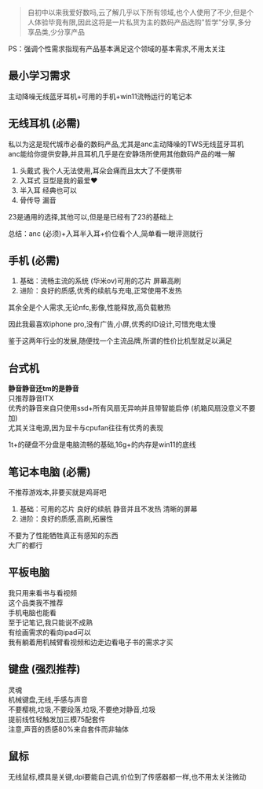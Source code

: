 > 自初中以来我爱好数吗,云了解几乎以下所有领域,也个人使用了不少,但是个人体验毕竟有限,因此这将是一片私货为主的数码产品选购"哲学"分享,多分享品类,少分享产品

PS：强调个性需求指现有产品基本满足这个领域的基本需求,不用太关注

## 最小学习需求

主动降噪无线蓝牙耳机+可用的手机+win11流畅运行的笔记本

## 无线耳机 (必需)

私以为这是现代城市必备的数码产品,尤其是anc主动降噪的TWS无线蓝牙耳机  
anc能给你提供安静,并且耳机几乎是在安静场所使用其他数码产品的唯一解
1. 头戴式  我个人无法使用,耳朵会痛而且太大了不便携带  
1. 入耳式 豆型是我的最爱❤️  
1. 半入耳 经典也可以  
1. 骨传导 漏音  

23是通用的选择,其他可以,但是是已经有了23的基础上

总结：anc (必须)+入耳半入耳+价位看个人,简单看一眼评测就行

## 手机 (必需)

1. 基础：流畅主流的系统 (华米ov)可用的芯片 屏幕高刷  
2. 进阶：良好的质感,优秀的续航与充电,正常使用不发热  

其余全是个人需求,无论nfc,影像,性能释放,高负载散热

因此我最喜欢iphone pro,没有广告,小屏,优秀的ID设计,可惜充电太慢

鉴于这两年行业的发展,随便找一个主流品牌,所谓的性价比机型就足以满足

## 台式机

**静音静音还tm的是静音**  
只推荐静音ITX  
优秀的静音来自只使用ssd+所有风扇无异响并且带智能启停 (机箱风扇没意义不要加)  
尤其关注电源,因为显卡与cpufan往往有优秀的表现  

1t+的硬盘不分盘是电脑流畅的基础,16g+的内存是win11的底线

## 笔记本电脑 (必需)

不推荐游戏本,非要买就是鸡哥吧  
1. 基础：可用的芯片 良好的续航 静音并且不发热 清晰的屏幕  
2. 进阶：良好的质感,高刷,拓展性  

不要为了性能牺牲真正有感知的东西  
大厂的都行

## 平板电脑

我只用来看书与看视频  
这个品类我不推荐  
手机电脑也能看  
至于记笔记,我只能说不成熟  
有绘画需求的看向ipad可以  
我有躺着用机械臂看视频和边走边看电子书的需求才买  

## 键盘 (强烈推荐)

灵魂  
机械键盘,无线,手感与声音  
不要樱桃,垃圾,不要段落,垃圾,不要绝对静音,垃圾  
提前线性轻触发加三模75配套件  
注意,声音的质感80%来自套件而非轴体  

## 鼠标

无线鼠标,模具是关键,dpi要能自己调,价位到了传感器都一样,也不用太关注微动